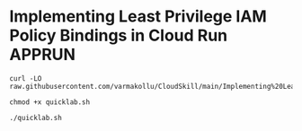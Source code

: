 # Implementing Least Privilege IAM Policy Bindings in Cloud Run APPRUN

```
curl -LO raw.githubusercontent.com/varmakollu/CloudSkill/main/Implementing%20Least%20Privilege%20IAM%20Policy%20Bindings%20in%20Cloud%20Run%20APPRUN/quicklab.sh

chmod +x quicklab.sh

./quicklab.sh

```
